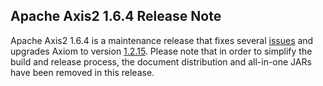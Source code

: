 Apache Axis2 1.6.4 Release Note
-------------------------------

Apache Axis2 1.6.4 is a maintenance release that fixes several [issues][1] and
upgrades Axiom to version [1.2.15][2]. Please note that in order to simplify the
build and release process, the document distribution and all-in-one JARs have
been removed in this release.

[1]: https://issues.apache.org/jira/secure/ReleaseNote.jspa?projectId=10611&amp;version=12332971
[2]: http://ws.apache.org/axiom/release-notes/1.2.15.html
